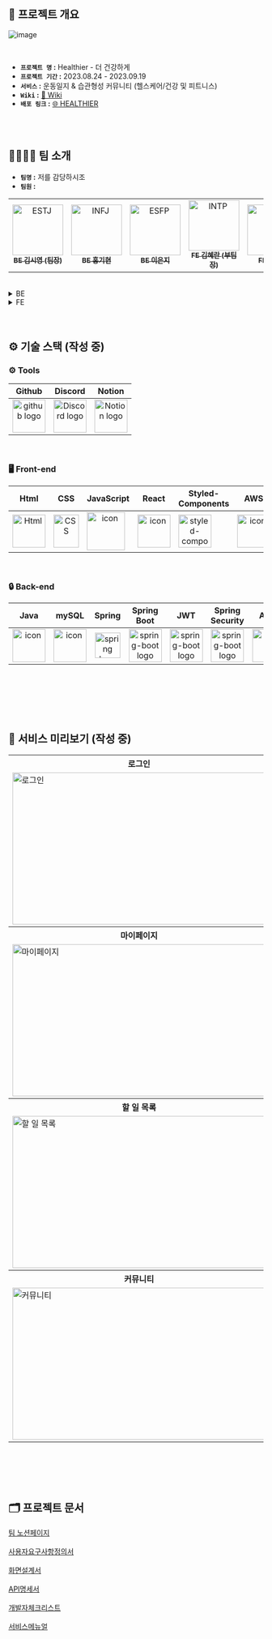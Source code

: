 
## 📌 프로젝트 개요
![image](https://github.com/codestates-seb/seb45_main_031/assets/116875965/b3e12431-61d5-4849-92d1-8a134be480fd)

<br />

- **`프로젝트 명` :** Healthier - 더 건강하게
- **`프로젝트 기간` :** 2023.08.24 - 2023.09.19
- **`서비스` :** 운동일지 & 습관형성 커뮤니티 (헬스케어/건강 및 피트니스)
- **`Wiki` :** <a href="https://github.com/codestates-seb/seb45_main_031/wiki" target="_blank">🔖 Wiki</a>
- **`배포 링크` :** <a href="http://seb45main31.s3-website.ap-northeast-2.amazonaws.com/" target="_blank">🌐 HEALTHIER</a>


<br />
<br />

## 👨‍👩‍👧‍👦 팀 소개
- **`팀명` :** 저를 감당하시조
- **`팀원` :** 
<!-- ALL-CONTRIBUTORS-LIST:START - Do not remove or modify this section -->
<!-- prettier-ignore-start -->
<!-- markdownlint-disable -->
<table>
  <tbody>
    <tr>
      <td align="center">
        <a href="https://github.com/0KSY">
          <img width="100px" alt="ESTJ" src="https://github.com/codestates-seb/seb45_main_031/assets/122342184/b5dc37f2-9a11-4713-95b4-e9d324a01fd7"><br />
          <sub><b>BE 김시영 (팀장)</b></sub>
        </a><br />
      </td>
      <td align="center">
        <a href="https://github.com/KIHYUN940">
          <img width="100" alt="INFJ" src="https://github.com/codestates-seb/seb45_main_031/assets/122342184/19c1b1c7-a208-4d6c-8775-76a445e9fac1"><br />
          <sub><b> BE 홍기현</b></sub>
        </a><br />
      </td>
      <td align="center">
        <a href="https://github.com/2-eun-ji">
          <img src="https://encrypted-tbn0.gstatic.com/images?q=tbn:ANd9GcQpUcnrmsAeZBH6YfCW8Fd_i_t9Ddt6CLSAng&usqp=CAU" width="100px;" alt="ESFP"/><br />
          <sub><b> BE 이은지</b></sub>
        </a><br />
      </td>
      <td align="center">
        <a href="https://github.com/kimmand0o0">
          <img src="https://encrypted-tbn0.gstatic.com/images?q=tbn:ANd9GcRiLXWtDqeZ1j7JO7lj6yV4ElcPCIVIlXYxEg&usqp=CAU" width="100px;" alt="INTP"/><br />
          <sub><b>FE 김혜란 (부팀장)</b></sub>
        </a><br />
      </td>
      <td align="center">
        <a href="https://github.com/jooy45">
          <img src="https://www.16personalities.com/static/images/personality-types/avatars/isfj-defender.png" width="100px;" alt="ISFJ"/><br />
          <sub><b>FE 권주영</b></sub>
        </a><br />
      </td>
      <td align="center">
        <a href="https://github.com/lynne-choi">
          <img src="https://www.16personalities.com/static/images/personality-types/avatars/enfj-protagonist.png" width="100px;" alt="ENFJ"/>
          <br /><sub><b>FE 최수연 (서기)</b></sub>
        </a><br />
      </td>
  </tbody>
</table>
</br>

<details>
<summary>BE</summary>
<div markdown="1">
<br>
  
**BE 김시영 (팀장)**

- 내용
- 내용

<br>

**BE 이은지**

- 내용
- 내용
  
<br>

**BE 홍기현**

- 내용
- 내용

</details>
<details>
<summary>FE</summary>
<div markdown="2">
<br>
  
**FE 김혜란 (부팀장)**

- 내용
- 내용

<br>

**FE 권주영**

- 내용
- 내용
  
<br>

**FE 최수연 (서기)**

- 내용
- 내용

</div>
</details>
<br><br />

## ⚙️ 기술 스택 (작성 중)
### <span> ⚙️ **Tools** </span>
| Github | Discord | Notion |
| :---: | :---: |:---:|
| <img alt="github logo" src="https://techstack-generator.vercel.app/github-icon.svg" width="65" height="65"> | <img alt="Discord logo" src="https://assets-global.website-files.com/6257adef93867e50d84d30e2/62595384e89d1d54d704ece7_3437c10597c1526c3dbd98c737c2bcae.svg" height="65" width="65"> |<img alt="Notion logo" src="https://www.notion.so/cdn-cgi/image/format=auto,width=640,quality=100/front-static/shared/icons/notion-app-icon-3d.png" height="65" width="65">|

<br />

### <span> 🖥 **Front-end** </span>
| Html | CSS | JavaScript | React | Styled-<br>Components | AWS |
| :---: | :---: | :---: | :---: | :---: | :---: |
| <img alt="Html" src ="https://upload.wikimedia.org/wikipedia/commons/thumb/6/61/HTML5_logo_and_wordmark.svg/440px-HTML5_logo_and_wordmark.svg.png" width="65" height="65" /> | <div style="display: flex; align-items: flex-start;"><img src="https://user-images.githubusercontent.com/111227745/210204643-4c3d065c-59ec-481d-ac13-cea795730835.png" alt="CSS" width="50" height="65" /></div> | <div style="display: flex; align-items: flex-start;"><img src="https://techstack-generator.vercel.app/js-icon.svg" alt="icon" width="75" height="75" /></div> | <div style="display: flex; align-items: flex-start;"><img src="https://techstack-generator.vercel.app/react-icon.svg" alt="icon" width="65" height="65" /></div> | <div style="display: flex; align-items: flex-start;"><img src="https://styled-components.com/logo.png" alt="styled-components icon" width="65" height="65" /></div> | <div style="display: flex; align-items: flex-start;"><img src="https://techstack-generator.vercel.app/aws-icon.svg" alt="icon" width="65" height="65" /></div> |

<br />

### <span>🔒 **Back-end** </span>
| Java | mySQL | Spring | Spring<br>Boot | JWT|Spring<br/>Security | AWS |
| :---: | :---: | :---: | :---: | :---: | :---: | :---: |
| <div style="display: flex; align-items: flex-start;"><img src="https://techstack-generator.vercel.app/java-icon.svg" alt="icon" width="65" height="65" /></div> | <div style="display: flex; align-items: flex-start;"><img src="https://techstack-generator.vercel.app/mysql-icon.svg" alt="icon" width="65" height="65" /></div> | <img alt="spring logo" src="https://www.vectorlogo.zone/logos/springio/springio-icon.svg" height="50" width="50" > | <img alt="spring-boot logo" src="https://t1.daumcdn.net/cfile/tistory/27034D4F58E660F616" width="65" height="65" > | <img alt="spring-boot logo" src="https://play-lh.googleusercontent.com/3C-hB-KWoyWzZjUnRsXUPu-bqB3HUHARMLjUe9OmPoHa6dQdtJNW30VrvwQ1m7Pln3A" width="65" height="65" >| <img alt="spring-boot logo" src="https://blog.kakaocdn.net/dn/dIQDQP/btqZ09ESd8T/0ibqtotW52OaJS8HznXDQK/img.png" width="65" height="65" > | <div style="display: flex; align-items: flex-start;"><img src="https://techstack-generator.vercel.app/aws-icon.svg" alt="icon" width="65" height="65" /></div> | 

<br />
<br /><br /><br /><br />

## 🔎 서비스 미리보기 (작성 중)
<html>
<table>
  <tr>
    <th>
      로그인
    </th>
    <th>
      회원가입
    </th>
  </tr>
  <tr>
    <td>
      <img src=""  alt="로그인" width = "500" height = "300">
    </td>
    <td>
      <img src= "" alt="회원가입" width = "500" height = "300">
    </td>
   </tr> 
  <tr>
    <th>
      마이페이지
    </th>
    <th>
      마이페이지 더보기
    </th>
  </tr>
  <tr>
    <td>
      <img src="" alt="마이페이지"  width = "500" height = "300">
    </td>
    <td>
      <img src= "" alt="마이페이지 프로필편집"  width = "500" height = "300">
    </td>
   </tr>
   <tr>
    <th>
      할 일 목록
    </th> 
    <th>
      할 일 목록 작성/수정
    </th>
  </tr>
  <tr>
    <td>
      <img src="" alt="할 일 목록" width = "500" height = "300">
    </td>
    <td>
      <img src="" alt="할 일 목록 작성/수정"  width = "500" height = "300">
    </td>
  </tr> 
   <tr>
    <th>
      커뮤니티
    </th> 
    <th>
      커뮤니티 게시글 작성/수정
    </th>
  </tr>
  <tr>
    <td>
      <img src="" alt="커뮤니티" width = "500" height = "300">
    </td>
    <td>
      <img src="" alt="커뮤니티 게시글 작성/수정"  width = "500" height = "300">
    </td>
  </tr> 
</table>
<br><br><br><br>
  
## 🗂️ 프로젝트 문서

[팀 노션페이지](https://www.notion.so/codestates/eb203c506d1042f8be1e4c382bcb4bde?pvs=4) <br><br>
[사용자요구사항정의서](https://docs.google.com/spreadsheets/d/1vS--muT_pmMt04dagtKrNRhPSxrM1re_MmMDIo1f1w4/edit?usp=sharing) <br><br>
[화면설계서](https://www.figma.com/file/tiWXG5ZlDyYR6V6VlbvUAV/Untitled?type=design&node-id=20%3A17&mode=design&t=H9AXxgUyfnOQuIdY-1) <br><br>
[API명세서](https://documenter.getpostman.com/view/27565496/2s9Y5YT3S4) <br><br>
[개발자체크리스트](https://docs.google.com/spreadsheets/d/1vS--muT_pmMt04dagtKrNRhPSxrM1re_MmMDIo1f1w4/edit?usp=sharing) <br><br>
[서비스메뉴얼](https://docs.google.com/document/d/1h8oMnDe36dX22l8rD6UOzgsc2LXahw2kFAdNjJ3N9oo/edit?usp=sharing) <br><br>

